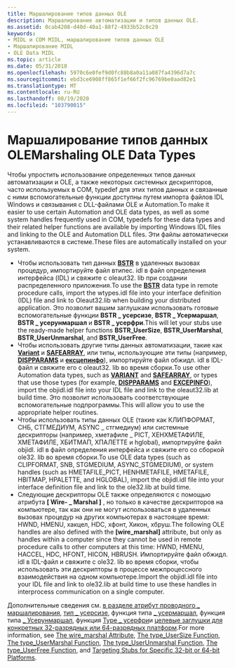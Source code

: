 ```yaml
---
title: Маршалирование типов данных OLE
description: Маршалирование автоматизации и типов данных OLE.
ms.assetid: 0cab4208-d40d-40a1-88f2-4933b52c0c29
keywords:
- MIDL и COM MIDL, маршалирование типов данных OLE
- Маршалирование MIDL
- OLE Data MIDL
ms.topic: article
ms.date: 05/31/2018
ms.openlocfilehash: 5970c6e0fef9d0fc88b8a0a11a087fa4396d7a7c
ms.sourcegitcommit: ebd3ce6908ff865f1ef66f2fc96769be0aad82e1
ms.translationtype: MT
ms.contentlocale: ru-RU
ms.lasthandoff: 08/19/2020
ms.locfileid: "103790015"
---
```

# <a name="marshaling-ole-data-types"></a><span data-ttu-id="4e83d-106">Маршалирование типов данных OLE</span><span class="sxs-lookup"><span data-stu-id="4e83d-106">Marshaling OLE Data Types</span></span>

<span data-ttu-id="4e83d-107">Чтобы упростить использование определенных типов данных автоматизации и OLE, а также некоторых системных дескрипторов, часто используемых в COM, typedef для этих типов данных и связанные с ними вспомогательные функции доступны путем импорта файлов IDL Windows и связывания с DLL-файлами OLE и Automation.</span><span class="sxs-lookup"><span data-stu-id="4e83d-107">To make it easier to use certain Automation and OLE data types, as well as some system handles frequently used in COM, typedefs for these data types and their related helper functions are available by importing Windows IDL files and linking to the OLE and Automation DLL files.</span></span> <span data-ttu-id="4e83d-108">Эти файлы автоматически устанавливаются в системе.</span><span class="sxs-lookup"><span data-stu-id="4e83d-108">These files are automatically installed on your system.</span></span>

-   <span data-ttu-id="4e83d-109">Чтобы использовать тип данных [**BSTR**](/previous-versions/windows/desktop/automat/bstr) в удаленных вызовах процедур, импортируйте файл втипес. idl в файл определения интерфейса (IDL) и свяжите с oleaut32. lib при создании распределенного приложения.</span><span class="sxs-lookup"><span data-stu-id="4e83d-109">To use the [**BSTR**](/previous-versions/windows/desktop/automat/bstr) data type in remote procedure calls, import the wtypes.idl file into your interface definition (IDL) file and link to Oleaut32.lib when building your distributed application.</span></span> <span data-ttu-id="4e83d-110">Это позволит вашим заглушкам использовать готовые вспомогательные функции **BSTR \_ усерсизе**, **BSTR \_ Усермаршал**, **BSTR \_ усерунмаршал** и **BSTR \_ усерфри**.</span><span class="sxs-lookup"><span data-stu-id="4e83d-110">This will let your stubs use the ready-made helper functions **BSTR\_UserSize**, **BSTR\_UserMarshal**, **BSTR\_UserUnmarshal**, and **BSTR\_UserFree**.</span></span>
-   <span data-ttu-id="4e83d-111">Чтобы использовать другие типы данных автоматизации, такие как [**Variant**](/windows/win32/api/oaidl/ns-oaidl-variant) и [**SAFEARRAY**](/windows/win32/api/oaidl/ns-oaidl-safearray), или типы, использующие эти типы (например, [**DISPPARAMS**](/windows/win32/api/oaidl/ns-oaidl-dispparams) и [**ексцепинфо**](/windows/win32/api/oaidl/ns-oaidl-excepinfo)), импортируйте файл обжидл. idl в IDL-файл и свяжите его с oleaut32. lib во время сборки.</span><span class="sxs-lookup"><span data-stu-id="4e83d-111">To use other Automation data types, such as [**VARIANT**](/windows/win32/api/oaidl/ns-oaidl-variant) and [**SAFEARRAY**](/windows/win32/api/oaidl/ns-oaidl-safearray), or types that use those types (for example, [**DISPPARAMS**](/windows/win32/api/oaidl/ns-oaidl-dispparams) and [**EXCEPINFO**](/windows/win32/api/oaidl/ns-oaidl-excepinfo)), import the objidl.idl file into your IDL file and link to the oleaut32.lib at build time.</span></span> <span data-ttu-id="4e83d-112">Это позволит использовать соответствующие вспомогательные подпрограммы.</span><span class="sxs-lookup"><span data-stu-id="4e83d-112">This will allow you to use the appropriate helper routines.</span></span>
-   <span data-ttu-id="4e83d-113">Чтобы использовать типы данных OLE (такие как КЛИПФОРМАТ, СНБ, СТГМЕДИУМ, ASYNC \_ стгмедиум) или системные дескрипторы (например, хметафиле \_ PICT, ХЕНХМЕТАФИЛЕ, ХМЕТАФИЛЕ, ХБИТМАП, ХПАЛЕТТЕ и hglobal), импортируйте файл objidl. idl в файл определения интерфейса и свяжите его со сборкой ole32. lib во время сборки.</span><span class="sxs-lookup"><span data-stu-id="4e83d-113">To use OLE data types (such as CLIPFORMAT, SNB, STGMEDIUM, ASYNC\_STGMEDIUM), or system handles (such as HMETAFILE\_PICT, HENHMETAFILE, HMETAFILE, HBITMAP, HPALETTE, and HGLOBAL), import the objidl.idl file into your interface definition file and link to the ole32.lib at build time.</span></span>
-   <span data-ttu-id="4e83d-114">Следующие дескрипторы OLE также определяются с помощью атрибута **\[ Wire- \_ Marshal \]** , но только в качестве дескрипторов на компьютере, так как они не могут использоваться в удаленных вызовах процедур на других компьютерах в настоящее время: HWND, HMENU, хакцел, HDC, хфонт, Хикон, хбруш.</span><span class="sxs-lookup"><span data-stu-id="4e83d-114">The following OLE handles are also defined with the **\[wire\_marshal\]** attribute, but only as handles within a computer since they cannot be used in remote procedure calls to other computers at this time: HWND, HMENU, HACCEL, HDC, HFONT, HICON, HBRUSH.</span></span> <span data-ttu-id="4e83d-115">Импортируйте файл обжидл. idl в IDL-файл и свяжите с ole32. lib во время сборки, чтобы использовать эти дескрипторы в процессе межпроцессного взаимодействия на одном компьютере.</span><span class="sxs-lookup"><span data-stu-id="4e83d-115">Import the objidl.idl file into your IDL file and link to ole32.lib at build time to use these handles in interprocess communication on a single computer.</span></span>

<span data-ttu-id="4e83d-116">Дополнительные сведения см. [в разделе атрибут проводного \_ маршалирования](/windows/desktop/Rpc/the-wire-marshal-attribute), [тип \_ усерсизе](/windows/desktop/Rpc/the-type-usersize-function), функция типа [ \_ усермаршал](/windows/desktop/Rpc/the-type-usermarshal-function), функция типа [ \_ Усерунмаршал](/windows/desktop/Rpc/the-type-userunmarshal-function), функция [Type \_ усерфри](/windows/desktop/Rpc/the-type-userfree-function)и [целевые заглушки для конкретных 32-разрядных или 64-разрядных платформ](targeting-stubs-for-specific-32-bit-or-64-bit-platforms.md).</span><span class="sxs-lookup"><span data-stu-id="4e83d-116">For more information, see [The wire\_marshal Attribute](/windows/desktop/Rpc/the-wire-marshal-attribute), [The type\_UserSize Function](/windows/desktop/Rpc/the-type-usersize-function), [The type\_UserMarshal Function](/windows/desktop/Rpc/the-type-usermarshal-function), [The type\_UserUnmarshal Function](/windows/desktop/Rpc/the-type-userunmarshal-function), [The type\_UserFree Function](/windows/desktop/Rpc/the-type-userfree-function), and [Targeting Stubs for Specific 32-bit or 64-bit Platforms](targeting-stubs-for-specific-32-bit-or-64-bit-platforms.md).</span></span>

 

 